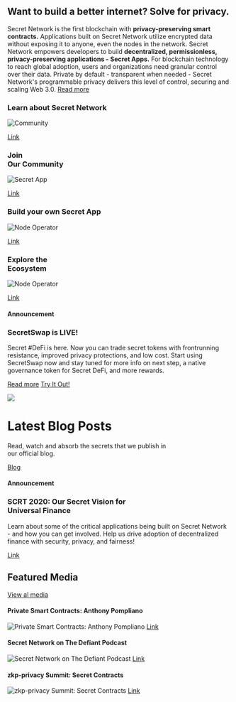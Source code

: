 <column mode="normal">
<block>
<hero-video title="Secret Network" video-thumbnail="hero-thumbnail.jpg">
<template slot="message">

Secret Network is a **blockchain-based**, **open-source** protocol that lets anyone perform computations on encrypted data, bringing **privacy** to **smart contracts** and **public blockchains**.

</template>
<template slot="video">
<video width="100%" height="500" controls>
<source src="./img/scrt-intro.mp4" type="video/mp4">
</video>
</template>
</hero-video>
</block>
</column>

<column>
<block>
<card-simple 
orientation="horizontal" 
accent="purple" 
title-first-line="Getting started" 
title-second-line="with Secret Network" 
card-message="Get SCRT, install a Wallet, explore Secret DeFi, become a Secret Agent." card-image="card-build.png" />
</block>
</column>

<column number="3">

<block>
<card-simple
kind="cta" 
accent="orange" 
title-first-line="Learn" 
title-second-line="about Secret Network" 
card-message="Find out why Secret Network is a first-of-its-kind, open-source blockchain that provides data privacy by default." 
card-image="card-hand.png" />
</block>

<block>
<card-simple 
kind="cta"
accent="green" 
title-first-line="Getting started" 
title-second-line="with Secret Network" 
card-message="Use Secret Contracts to build decentralized applications with improved usability and explore new frontiers in web3." 
card-image="card-rocket.png" />
</block>

<block>
<card-simple 
accent="blue" 
title-first-line="Getting started" 
title-second-line="with Secret Network" 
card-message="Whether you’re a developer, an artist, a writer, an entrepreneur, or a dreamer, there are many ways for you to contribute to Secret Network." card-image="card-people.png" />
</block>

</column>

<type title="Introduction">

## Want to build a better internet? Solve for privacy. 

Secret Network is the first blockchain with **privacy-preserving smart contracts.** Applications built on Secret Network utilize encrypted data without exposing it to anyone, even the nodes in the network. Secret Network empowers developers to build **decentralized, permissionless, privacy-preserving applications - Secret Apps.** For blockchain technology to reach global adoption, users and organizations need granular control over their data. Private by default - transparent when needed - Secret Network's programmable privacy delivers this level of control, securing and scaling Web 3.0. [Read more](/about/about-secret-network)

</type>

<type title="Card">

### Learn about Secret Network

![Community](./img/home-card/learn-about-secret-network.png)

[Link](/about/about-secret-network)

</type>


<type title="Card">

### **Join**<br>Our Community

![Secret App](./img/home-card/join-our-community.png)

[Link](/community)

</type>


<type title="Card">

### Build your own Secret App

![Node Operator](./img/home-card/build-your-own-secret-app.png)

[Link](/developers)

</type>



<type title="Card">

### **Explore the**<br>Ecosystem

![Node Operator](./img/home-card/explore-the-ecosystem.png)

[Link](/developers)

</type>

<type title="Announcement">

#### Announcement

### SecretSwap is LIVE!


Secret #DeFi is here. Now you can trade secret tokens with frontrunning resistance, improved privacy protections, and low cost. Start using SecretSwap now and stay tuned for more info on next step, a native governance token for Secret DeFi, and more rewards.

[Read more](/blog/secretswap-is-live-on-mainnet)
[Try It Out!](https://bridge.scrt.network/swap#Swap)

![](./img/announcement/secretswap.jpg)

</type>


<type title="Latest blog posts">

# Latest Blog Posts

Read, watch and absorb the secrets that we publish in<br/>our official blog.

[Blog](/blog)

<blog-latest-posts class="latest-blog-cards"></blog-latest-posts>

</type>


<type title="Announcement">

#### Announcement

### SCRT 2020: Our Secret Vision for<br>Universal Finance

Learn about some of the critical applications being built on Secret Network - and how you can get involved. Help us drive adoption of decentralized finance with security, privacy, and fairness!

[Link](/blog/secret-2020-defi)

</type>

<type title="Featured media">

## Featured Media

[View al media](/media)


#### Private Smart Contracts: Anthony Pompliano
![Private Smart Contracts: Anthony Pompliano](./img/media-card/image1.png)
[Link](https://www.youtube.com/watch?v=Kx9hb3U7pfs)

#### Secret Network on The Defiant Podcast
![Secret Network on The Defiant Podcast](./img/media-card/image2.png)
[Link](https://anchor.fm/thedefiant/episodes/Privacy-Might-be-the-Only-Thing-Left-That-Makes-Web-3-0-a-Viable-Alternative-Tor-Bair-of-Secret-Foundation-el9n52)

#### zkp-privacy Summit: Secret Contracts
![zkp-privacy Summit: Secret Contracts](./img/media-card/privacysummit.png)
[Link](https://www.crowdcast.io/e/zkp-privacy-summit/5)

</type>